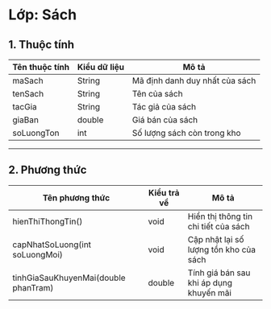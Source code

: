 # Lớp: Sách

## 1. Thuộc tính

| Tên thuộc tính | Kiểu dữ liệu | Mô tả |
|----------------|--------------|-------|
| maSach         | String       | Mã định danh duy nhất của sách |
| tenSach        | String       | Tên của sách |
| tacGia         | String       | Tác giả của sách |
| giaBan         | double       | Giá bán của sách |
| soLuongTon     | int          | Số lượng sách còn trong kho |

---

## 2. Phương thức

| Tên phương thức | Kiểu trả về | Mô tả |
|------------------|-------------|-------|
| hienThiThongTin() | void | Hiển thị thông tin chi tiết của sách |
| capNhatSoLuong(int soLuongMoi) | void | Cập nhật lại số lượng tồn kho của sách |
| tinhGiaSauKhuyenMai(double phanTram) | double | Tính giá bán sau khi áp dụng khuyến mãi |